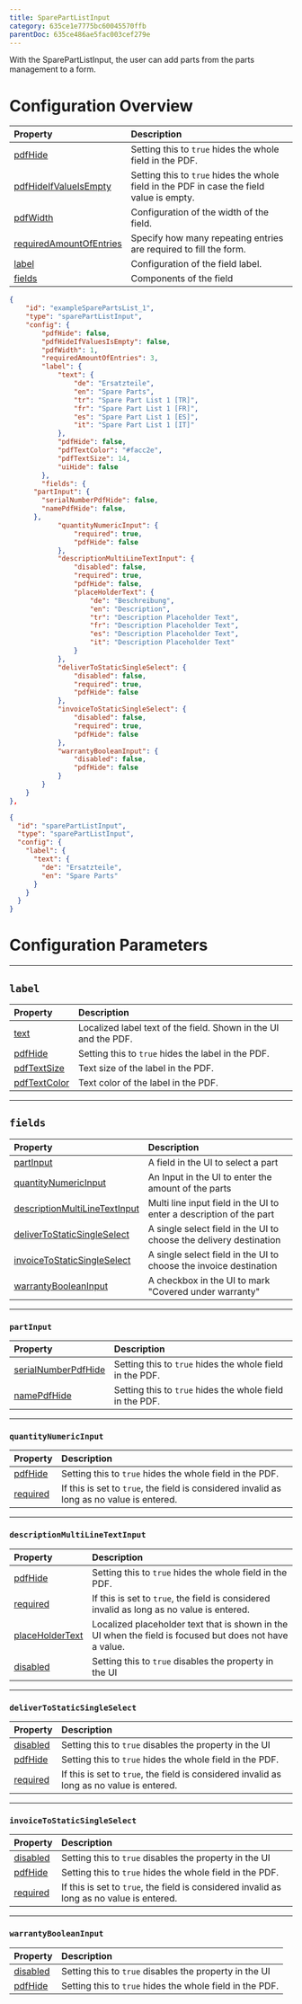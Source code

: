 ```yaml
---
title: SparePartListInput
category: 635ce1e7775bc60045570ffb
parentDoc: 635ce486ae5fac003cef279e
---
```


With the SparePartListInput, the user can add parts from the parts management to a form.

# Configuration Overview

| Property                                                                    | Description                                                                               |
| :-------------------------------------------------------------------------- | :---------------------------------------------------------------------------------------- |
| [pdfHide](./24-general-properties/#pdfhide)                                 | Setting this to `true` hides the whole field in the PDF.                                  |
| [pdfHideIfValueIsEmpty](./24-general-properties/#pdfhideifvalueisempty)     | Setting this to `true` hides the whole field in the PDF in case the field value is empty. |
| [pdfWidth](./24-general-properties/#pdfwidth)                               | Configuration of the width of the field.                                                  |
| [requiredAmountOfEntries](./24-general-properties/#requiredamountofentries) | Specify how many repeating entries are required to fill the form.                         |
| [label](#label)                                                             | Configuration of the field label.                                                         |
| [fields](#fields)                                                           | Components of the field                                                                   |

```json (complete)
{
	"id": "exampleSparePartsList_1",
	"type": "sparePartListInput",
	"config": {
		"pdfHide": false,
		"pdfHideIfValuesIsEmpty": false,
		"pdfWidth": 1,
		"requiredAmountOfEntries": 3,
		"label": {
			"text": {
				"de": "Ersatzteile",
				"en": "Spare Parts",
				"tr": "Spare Part List 1 [TR]",
				"fr": "Spare Part List 1 [FR]",
				"es": "Spare Part List 1 [ES]",
				"it": "Spare Part List 1 [IT]"
			},
			"pdfHide": false,
			"pdfTextColor": "#facc2e",
			"pdfTextSize": 14,
			"uiHide": false
		},
		"fields": {
      "partInput": {
        "serialNumberPdfHide": false,
        "namePdfHide": false,
      },
			"quantityNumericInput": {
				"required": true,
				"pdfHide": false
			},
			"descriptionMultiLineTextInput": {
				"disabled": false,
				"required": true,
				"pdfHide": false,
				"placeHolderText": {
					"de": "Beschreibung",
					"en": "Description",
					"tr": "Description Placeholder Text",
					"fr": "Description Placeholder Text",
					"es": "Description Placeholder Text",
					"it": "Description Placeholder Text"
				}
			},
			"deliverToStaticSingleSelect": {
				"disabled": false,
				"required": true,
				"pdfHide": false
			},
			"invoiceToStaticSingleSelect": {
				"disabled": false,
				"required": true,
				"pdfHide": false
			},
			"warrantyBooleanInput": {
				"disabled": false,
				"pdfHide": false
			}
		}
	}
},
```

```json (minimal)
{
  "id": "sparePartListInput",
  "type": "sparePartListInput",
  "config": {
    "label": {
      "text": {
        "de": "Ersatzteile",
        "en": "Spare Parts"
      }
    }
  }
}
```

# Configuration Parameters

---

## `label`

| Property                                              | Description                                                     |
| :---------------------------------------------------- | :-------------------------------------------------------------- |
| [text](./24-general-properties/#text)                 | Localized label text of the field. Shown in the UI and the PDF. |
| [pdfHide](./24-general-properties/#pdfhide)           | Setting this to `true` hides the label in the PDF.              |
| [pdfTextSize](./24-general-properties/#pdftextsize)   | Text size of the label in the PDF.                              |
| [pdfTextColor](./24-general-properties/#pdftextcolor) | Text color of the label in the PDF.                             |

---

## `fields`

| Property                                                        | Description                                                         |
| :-------------------------------------------------------------- | :------------------------------------------------------------------ |
| [partInput](#partInput)                                         | A field in the UI to select a part                                  |
| [quantityNumericInput](#quantityNumericInput)                   | An Input in the UI to enter the amount of the parts                 |
| [descriptionMultiLineTextInput](#descriptionMultiLineTextInput) | Multi line input field in the UI to enter a description of the part |
| [deliverToStaticSingleSelect](#deliverToStaticSingleSelect)     | A single select field in the UI to choose the delivery destination  |
| [invoiceToStaticSingleSelect](#invoiceToStaticSingleSelect)     | A single select field in the UI to choose the invoice destination   |
| [warrantyBooleanInput](#warrantyBooleanInput)                   | A checkbox in the UI to mark "Covered under warranty"               |

---

### `partInput`

| Property                                                | Description                                              |
| :------------------------------------------------------ | :------------------------------------------------------- |
| [serialNumberPdfHide](./24-general-properties/#pdfhide) | Setting this to `true` hides the whole field in the PDF. |
| [namePdfHide](./24-general-properties/#required)        | Setting this to `true` hides the whole field in the PDF. |

---

### `quantityNumericInput`

| Property                                      | Description                                                                               |
| :-------------------------------------------- | :---------------------------------------------------------------------------------------- |
| [pdfHide](./24-general-properties/#pdfhide)   | Setting this to `true` hides the whole field in the PDF.                                  |
| [required](./24-general-properties/#required) | If this is set to `true`, the field is considered invalid as long as no value is entered. |

---

### `descriptionMultiLineTextInput`

| Property                                                    | Description                                                                                             |
| :---------------------------------------------------------- | :------------------------------------------------------------------------------------------------------ |
| [pdfHide](./24-general-properties/#pdfhide)                 | Setting this to `true` hides the whole field in the PDF.                                                |
| [required](./24-general-properties/#required)               | If this is set to `true`, the field is considered invalid as long as no value is entered.               |
| [placeHolderText](./24-general-properties/#placeholdertext) | Localized placeholder text that is shown in the UI when the field is focused but does not have a value. |
| [disabled](./24-general-properties/#disabled)               | Setting this to `true` disables the property in the UI                                                  |

---

### `deliverToStaticSingleSelect`

| Property                                      | Description                                                                               |
| :-------------------------------------------- | :---------------------------------------------------------------------------------------- |
| [disabled](./24-general-properties/#disabled) | Setting this to `true` disables the property in the UI                                    |
| [pdfHide](./24-general-properties/#pdfhide)   | Setting this to `true` hides the whole field in the PDF.                                  |
| [required](./24-general-properties/#required) | If this is set to `true`, the field is considered invalid as long as no value is entered. |

---

### `invoiceToStaticSingleSelect`

| Property                                      | Description                                                                               |
| :-------------------------------------------- | :---------------------------------------------------------------------------------------- |
| [disabled](./24-general-properties/#disabled) | Setting this to `true` disables the property in the UI                                    |
| [pdfHide](./24-general-properties/#pdfhide)   | Setting this to `true` hides the whole field in the PDF.                                  |
| [required](./24-general-properties/#required) | If this is set to `true`, the field is considered invalid as long as no value is entered. |

---

### `warrantyBooleanInput`

| Property                                      | Description                                              |
| :-------------------------------------------- | :------------------------------------------------------- |
| [disabled](./24-general-properties/#disabled) | Setting this to `true` disables the property in the UI   |
| [pdfHide](./24-general-properties/#pdfhide)   | Setting this to `true` hides the whole field in the PDF. |
